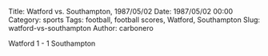 Title: Watford vs. Southampton, 1987/05/02
Date: 1987/05/02 00:00
Category: sports
Tags: football, football scores, Watford, Southampton
Slug: watford-vs-southampton
Author: carbonero


Watford 1 - 1 Southampton
